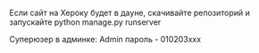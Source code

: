 Если сайт на Хероку будет в дауне, скачивайте репозиторий и запускайте python manage.py runserver

Суперюзер в  админке:
Admin
пароль - 010203xxx
